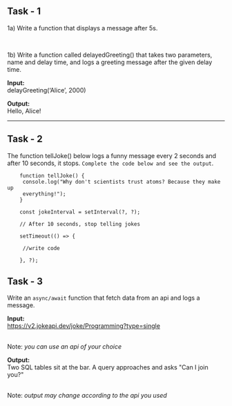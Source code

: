 ## Task - 1

1a) Write a function that displays a message after 5s.

<br>

1b) Write a function called delayedGreeting() that takes two parameters, name and delay time, and logs a greeting message after the given delay time.

**Input:**
<br>
delayGreeting(‘Alice’, 2000)

**Output:**
<br>
Hello, Alice!

---

## Task - 2

The function tellJoke() below logs a funny message every 2 seconds and after 10 seconds, it stops. `Complete the code below and see the output`.

        function tellJoke() {
         console.log("Why don't scientists trust atoms? Because they make up
         everything!");
        }

        const jokeInterval = setInterval(?, ?);

        // After 10 seconds, stop telling jokes

        setTimeout(() => {

         //write code

        }, ?);

## Task - 3

Write an `async/await` function that fetch data from an api and logs a message.

**Input:**
<br>
https://v2.jokeapi.dev/joke/Programming?type=single

<br>
Note: <i>you can use an api of your choice</i>

<br>


**Output:**
<br>
Two SQL tables sit at the bar. A query approaches and asks "Can I join you?"

<br>
Note: <i>output may change according to the api you used</i>
